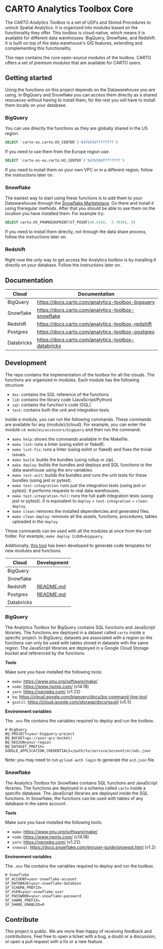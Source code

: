 # CARTO Analytics Toolbox Core

The *CARTO Analytics Toolbox* is a set of UDFs and Stored Procedures to unlock Spatial Analytics. It is organized into modules based on the functionality they offer. This toolbox is cloud-native, which means it is available for different data warehouses: BigQuery, Snowflake, and Redshift. It is built on top of the data warehouse's GIS features, extending and complementing this functionality.

This repo contains the core open-source modules of the toolbox. CARTO offers a set of premium modules that are available for CARTO users.

## Getting started

Using the functions on this project depends on the Datawarehouse you are using. In BigQuery and Snowflake you can access them directly as a shared resoueces without having to install them, for the rest you will have to install them locally on your database.

### BigQuery

You can use directly the functions as they are globally shared in the US region.

```sql
SELECT `carto-os.carto.H3_CENTER`('847b59dffffffff')
```

If you need to use them from the Europe region use:

```sql
SELECT `carto-os-eu.carto.H3_CENTER`('847b59dffffffff')
```

If you need to install them on your own VPC or in a different region, follow the instructions later on.

### Snowflake

The easiest way to start using these functions is to add them to your Datawarehouse through the [Snowflake Marketplace](https://www.snowflake.com/datasets/carto-analytics-toolbox/). Go there and install it using theregular methods. After that you should be able to use them on the location you have installed them. For example try:

```sql
SELECT carto.H3_FROMGEOGPOINT(ST_POINT(40.4168, -3.7038), 4)
```

If you need to install them directly, not through the data share process, follow the instructions later on.

### Redshift

Right now the only way to get access the Analytics toolbox is by installing it directly on your database. Follow the instructions later on.


## Documentation

| Cloud | Documentation |
|---|---|
| BigQuery | https://docs.carto.com/analytics-toolbox-bigquery |
| Snowflake | https://docs.carto.com/analytics-toolbox-snowflake |
| Redshift | https://docs.carto.com/analytics-toolbox-redshift |
| Postgres | https://docs.carto.com/analytics-toolbox-postgres |
| Databricks | https://docs.carto.com/analytics-toolbox-databricks |
## Development

The repo contains the implementation of the toolbox for all the clouds. The functions are organized in modules. Each module has the following structure:
- `doc`: contains the SQL reference of the functions
- `lib`: contains the library code (JavaScript/Python)
- `sql`: contains the function's code (SQL)
- `test`: contains both the unit and integration tests

Inside a module, you can run the following commands. These commands are available for any {module}/{cloud}. For example, you can enter the module `cd modules/accessors/bigquery` and then run the command:
- `make help`: shows the commands available in the Makefile.
- `make lint`: runs a linter (using eslint or flake8).
- `make lint-fix`: runs a linter (using eslint or flake8) and fixes the trivial issues.
- `make build`: builds the bundles (using rollup or zip).
- `make deploy`: builds the bundles and deploys and SQL functions to the data warehouse using the env variables.
- `make test-unit`: builds the bundles and runs the unit tests for these bundles (using jest or pytest).
- `make test-integration`: runs just the integration tests (using jest or pytest). It performs requests to real data warehouses.
- `make test-integration-full`: runs the full-path integration tests (using jest or pytest). It is equivalent to `deploy` + `test-integration` + `clean-deploy`.
- `make clean`: removes the installed dependencies and generated files.
- `make clean-deploy`: removes all the assets, functions, procedures, tables uploaded in the `deploy`.

These commands can be used with all the modules at once from the root folder. For example, `make deploy CLOUD=bigquery`.

Additionally, [this tool](./tools/setool/) has been developed to generate code templates for new modules and functions.

| Cloud | Development |
|---|---|
| BigQuery | |
| Snowflake |  |
| Redshift | [README.md](./clouds/redshift/README.md) |
| Postgres | [README.md](./clouds/postgres/README.md) |
| Databricks | |
### BigQuery

The Analytics Toolbox for BigQuery contains SQL functions and JavaScript libraries. The functions are deployed in a dataset called `carto` inside a specific project. In BigQuery, datasets are associated with a region so the functions can only be used with tables stored in datasets with the same region. The JavaScript libraries are deployed in a Google Cloud Storage bucket and referenced by the functions.

**Tools**

Make sure you have installed the following tools:

- `make`: https://www.gnu.org/software/make/
- `node`: https://www.npmjs.com/ (v14.18)
- `yarn`: https://yarnpkg.com/ (v1.22)
- `bq`: https://cloud.google.com/bigquery/docs/bq-command-line-tool
- `gsutil`: https://cloud.google.com/storage/docs/gsutil (v5.5)

**Environment variables**

The `.env` file contains the variables required to deploy and run the toolbox.

```
# BigQuery
BQ_PROJECT=your-bigquery-project
BQ_BUCKET=gs://your-gcs-bucket/
BQ_REGION=your-region
BQ_DATASET_PREFIX=
GOOGLE_APPLICATION_CREDENTIALS=/path/to/service/account/or/adc.json
```

Note: you may need to run `gcloud auth login` to generate the `acd.json` file.

### Snowflake

The Analytics Toolbox for Snowflake contains SQL functions and JavaScript libraries. The functions are deployed in a schema called `carto` inside a specific database. The JavaScript libraries are deployed inside the SQL functions. In Snowflake, the functions can be used with tables of any database in the same account.

**Tools**

Make sure you have installed the following tools:

- `make`: https://www.gnu.org/software/make/
- `node`: https://www.npmjs.com/ (v14.18)
- `yarn`: https://yarnpkg.com/ (v1.22)
- `snowsql`: https://docs.snowflake.com/en/user-guide/snowsql.html (v1.2)

**Environment variables**

The `.env` file contains the variables required to deploy and run the toolbox.

```
# Snowflake
SF_ACCOUNT=your-snowflake-account
SF_DATABASE=your-snowflake-database
SF_SCHEMA_PREFIX=
SF_USER=your-snowflake-user
SF_PASSWORD=your-snowflake-password
SF_SHARE_PREFIX=
SF_SHARE_ENABLED=0
```

## Contribute

This project is public. We are more than happy of receiving feedback and contributions. Feel free to open a ticket with a bug, a doubt or a discussion, or open a pull request with a fix or a new feature.
